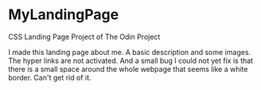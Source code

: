 # MyLandingPage
CSS Landing Page Project of The Odin Project

I made this landing page about me. A basic description and some images. The hyper links are not activated. 
And a small bug I could not yet fix is that there is a small space around the whole webpage that seems like a white border. Can't get rid of it.